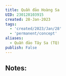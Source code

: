 ```yaml
---
title: Quần đảo Hoàng Sa
UID: 230128103915
created: 28-Jan-2023
tags:
  - 'created/2023/Jan/28'
  - 'permanent/concept'
aliases:
  - Quần đảo Tây Sa (TQ)
publish: False
---
```

## Notes:




